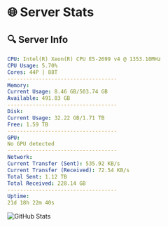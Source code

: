 # 🌐 Server Stats
## 🔍 Server Info
```yaml
CPU: Intel(R) Xeon(R) CPU E5-2699 v4 @ 1353.10MHz
CPU Usage: 5.70%
Cores: 44P | 88T
-----------------------------------
Memory:
Current Usage: 8.46 GB/503.74 GB
Available: 491.83 GB
-----------------------------------
Disk:
Current Usage: 32.22 GB/1.71 TB
Free: 1.59 TB
-----------------------------------
GPU:
No GPU detected
-----------------------------------
Network:
Current Transfer (Sent): 535.92 KB/s
Current Transfer (Received): 72.54 KB/s
Total Sent: 1.12 TB
Total Received: 228.14 GB
-----------------------------------
Uptime:
21d 18h 22m 40s
```
![GitHub Stats](https://img.shields.io/badge/Updated-2025-05-11_11:31:28-blue)